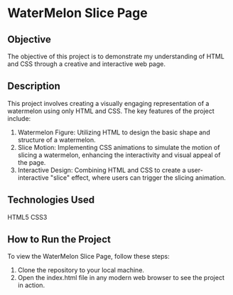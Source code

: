 # WaterMelon Slice Page
## Objective
The objective of this project is to demonstrate my understanding of HTML and CSS through a creative and interactive web page.

## Description
This project involves creating a visually engaging representation of a watermelon using only HTML and CSS. The key features of the project include:

1. Watermelon Figure: Utilizing HTML to design the basic shape and structure of a watermelon.
2. Slice Motion: Implementing CSS animations to simulate the motion of slicing a watermelon, enhancing the interactivity and visual appeal of the page.
3. Interactive Design: Combining HTML and CSS to create a user-interactive "slice" effect, where users can trigger the slicing animation.

## Technologies Used
  HTML5
  CSS3

## How to Run the Project
To view the WaterMelon Slice Page, follow these steps:

1. Clone the repository to your local machine.
2. Open the index.html file in any modern web browser to see the project in action.
